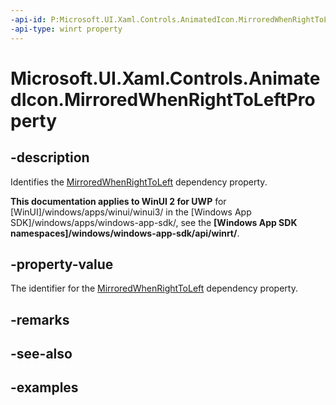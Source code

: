 ```yaml
---
-api-id: P:Microsoft.UI.Xaml.Controls.AnimatedIcon.MirroredWhenRightToLeftProperty
-api-type: winrt property
---
```


# Microsoft.UI.Xaml.Controls.AnimatedIcon.MirroredWhenRightToLeftProperty

<!--
public static Windows.UI.Xaml.DependencyProperty MirroredWhenRightToLeftProperty { get; }
-->


## -description

Identifies the [MirroredWhenRightToLeft](animatedicon_mirroredwhenrighttoleft.md) dependency property.

**This documentation applies to WinUI 2 for UWP** for [WinUI]/windows/apps/winui/winui3/ in the [Windows App SDK]/windows/apps/windows-app-sdk/, see the **[Windows App SDK namespaces]/windows/windows-app-sdk/api/winrt/**.

## -property-value

The identifier for the [MirroredWhenRightToLeft](animatedicon_mirroredwhenrighttoleft.md) dependency property.

## -remarks

## -see-also

## -examples


